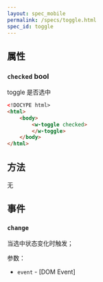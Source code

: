 ```yaml
---
layout: spec_mobile
permalink: /specs/toggle.html
spec_id: toggle
---
```


## 属性

### `checked` **bool**

toggle 是否选中

```html
<!DOCYPE html>
<html>
    <body>
        <w-toggle checked>
        </w-toggle>
    </body>
</html>
```
## 方法

无

## 事件

### `change`

当选中状态变化时触发；

参数：

 * `event` - [DOM Event]

